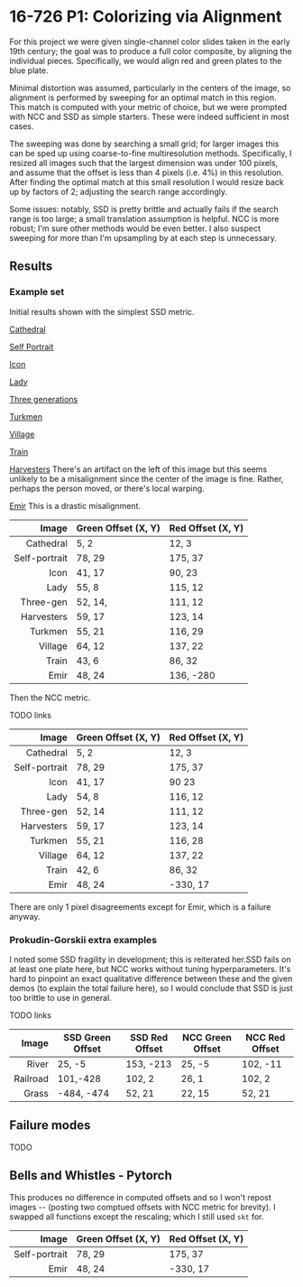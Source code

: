 # 16-726 P1: Colorizing via Alignment

For this project we were given single-channel color slides taken in the early 19th century; the goal was to produce a full color composite, by aligning the individual pieces. Specifically, we would align red and green plates to the blue plate.

Minimal distortion was assumed, particularly in the centers of the image, so alignment is performed by sweeping for an optimal match in this region. This match is computed with your metric of choice, but we were prompted with NCC and SSD as simple starters. These were indeed sufficient in most cases.

The sweeping was done by searching a small grid; for larger images this can be sped up using coarse-to-fine multiresolution methods. Specifically, I resized all images such that the largest dimension was under 100 pixels, and assume that the offset is less than 4 pixels (i.e. 4%) in this resolution. After finding the optimal match at this small resolution I would resize back up by factors of 2; adjusting the search range accordingly.

Some issues: notably, SSD is pretty brittle and actually fails if the search range is too large; a small translation assumption is helpful. NCC is more robust; I'm sure other methods would be even better. I also suspect sweeping for more than I'm upsampling by at each step is unnecessary.

## Results
### Example set

Initial results shown with the simplest SSD metric.

[Cathedral](./out/numpy_base/ssd/cathedral_g_(5%2C%202)_r_(12%2C%203).jpg)

[Self Portrait](./out/numpy_base/ssd/self_portrait_g_(78%2C%2029)_r_(175%2C%2037).jpg)

[Icon](./out/numpy_base/ssd/icon_g_(41%2C%2017)_r_(90%2C%2023).jpg)


[Lady](./out/numpy_base/ssd/lady_g_(55%2C%208)_r_(115%2C%2012).jpg)

[Three generations](./out/numpy_base/ssd/three_generations_g_(52%2C%2014)_r_(111%2C%2012).jpg)

[Turkmen](./out/numpy_base/ssd/turkmen_g_(55%2C%2021)_r_(116%2C%2029).jpg)

[Village](./out/numpy_base/ssd/village_g_(64%2C%2012)_r_(137%2C%2022).jpg)

[Train](./out/numpy_base/ssd/train_g_(43%2C%206)_r_(86%2C%2032).jpg)

[Harvesters](./out/numpy_base/ssd/harvesters_g_(59%2C%2017)_r_(123%2C%2014).jpg)
There's an artifact on the left of this image but this seems unlikely to be a misalignment since the center of the image is fine. Rather, perhaps the person moved, or there's local warping.


[Emir](./out/numpy_base/ssd/emir.jpg)
This is a drastic misalignment.

| Image | Green Offset (X, Y) | Red Offset (X, Y) |
| ---: | --- | --- |
| Cathedral | 5, 2 | 12, 3 |
| Self-portrait | 78, 29 | 175, 37 |
| Icon | 41, 17 | 90, 23|
| Lady | 55, 8 | 115, 12 |
| Three-gen | 52, 14,| 111, 12 |
| Harvesters | 59, 17 | 123, 14 |
| Turkmen | 55, 21 | 116, 29 |
| Village | 64, 12 | 137, 22 |
| Train | 43, 6 | 86, 32 |
| Emir | 48, 24 | 136, -280 |

Then the NCC metric.

TODO links

| Image | Green Offset (X, Y) | Red Offset (X, Y) |
| ---: | --- | --- |
| Cathedral | 5, 2 | 12, 3 |
| Self-portrait | 78, 29 | 175, 37 |
| Icon | 41, 17 | 90 23 |
| Lady | 54, 8 | 116, 12 |
| Three-gen | 52, 14 | 111, 12 |
| Harvesters | 59, 17 | 123, 14 |
| Turkmen | 55, 21 | 116, 28 |
| Village | 64, 12 | 137, 22 |
| Train | 42, 6 | 86, 32 |
| Emir | 48, 24 | -330, 17 |

There are only 1 pixel disagreements except for Emir, which is a failure anyway.

### Prokudin-Gorskii extra examples
I noted some SSD fragility in development; this is reiterated her.SSD fails on at least one plate here, but NCC works without tuning hyperparameters. It's hard to pinpoint an exact qualitative difference between these and the given demos (to explain the total failure here), so I would conclude that SSD is just too brittle to use in general.

TODO links

| Image | SSD Green Offset | SSD Red Offset | NCC Green Offset | NCC Red Offset |
| ---: | --- | --- | --- | --- |
| River | 25, -5 | 153, -213 | 25, -5 | 102, -11 |
| Railroad | 101,-428 | 102, 2 | 26, 1 | 102, 2|
| Grass | -484, -474 | 52, 21 | 22, 15 | 52, 21 |



## Failure modes
TODO




## Bells and Whistles - Pytorch
This produces no difference in computed offsets and so I won't repost images -- (posting two comptued offsets with NCC metric for brevity). I swapped all functions except the rescaling; which I still used `skt` for.

| Image | Green Offset (X, Y) | Red Offset (X, Y) |
| ---: | --- | --- |
| Self-portrait | 78, 29 | 175, 37 |
| Emir | 48, 24 | -330, 17 |